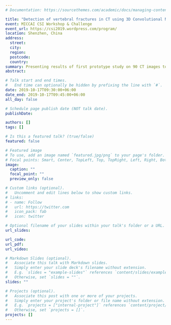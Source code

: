 ```yaml
---
# Documentation: https://sourcethemes.com/academic/docs/managing-content/

title: "Detection of vertebral fractures in CT using 3D Convolutional Neural Networks"
event: MICCAI CSI Workshop & Challenge
event_url: https://csi2019.wordpress.com/program/
location: Shenzhen, China
address:
  street:
  city:
  region:
  postcode:
  country:
summary: Presenting results of first prototype study on 90 CT images to fellow computer scientist researchers.
abstract:

# Talk start and end times.
#   End time can optionally be hidden by prefixing the line with `#`.
date: 2019-10-17T09:30:00+06:00
date_end: 2019-10-17T09:45:00+06:00
all_day: false

# Schedule page publish date (NOT talk date).
publishDate: 

authors: []
tags: []

# Is this a featured talk? (true/false)
featured: false

# Featured image
# To use, add an image named `featured.jpg/png` to your page's folder. 
# Focal points: Smart, Center, TopLeft, Top, TopRight, Left, Right, BottomLeft, Bottom, BottomRight.
image:
  caption: ""
  focal_point: ""
  preview_only: false

# Custom links (optional).
#   Uncomment and edit lines below to show custom links.
# links:
# - name: Follow
#   url: https://twitter.com
#   icon_pack: fab
#   icon: twitter

# Optional filename of your slides within your talk's folder or a URL.
url_slides:

url_code:
url_pdf:
url_video:

# Markdown Slides (optional).
#   Associate this talk with Markdown slides.
#   Simply enter your slide deck's filename without extension.
#   E.g. `slides = "example-slides"` references `content/slides/example-slides.md`.
#   Otherwise, set `slides = ""`.
slides: ""

# Projects (optional).
#   Associate this post with one or more of your projects.
#   Simply enter your project's folder or file name without extension.
#   E.g. `projects = ["internal-project"]` references `content/project/deep-learning/index.md`.
#   Otherwise, set `projects = []`.
projects: []
---
```

